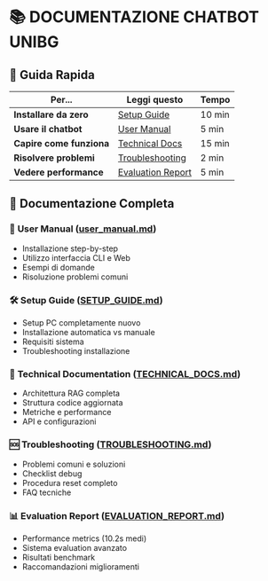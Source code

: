 # 📚 DOCUMENTAZIONE CHATBOT UNIBG

## 🎯 Guida Rapida

| Per... | Leggi questo | Tempo |
|--------|--------------|-------|
| **Installare da zero** | [Setup Guide](SETUP_GUIDE.md) | 10 min |
| **Usare il chatbot** | [User Manual](user_manual.md) | 5 min |
| **Capire come funziona** | [Technical Docs](TECHNICAL_DOCS.md) | 15 min |
| **Risolvere problemi** | [Troubleshooting](TROUBLESHOOTING.md) | 2 min |
| **Vedere performance** | [Evaluation Report](EVALUATION_REPORT.md) | 5 min |

## 📖 Documentazione Completa

### 👤 **User Manual** ([user_manual.md](user_manual.md))
- Installazione step-by-step
- Utilizzo interfaccia CLI e Web
- Esempi di domande
- Risoluzione problemi comuni

### 🛠️ **Setup Guide** ([SETUP_GUIDE.md](SETUP_GUIDE.md))
- Setup PC completamente nuovo
- Installazione automatica vs manuale
- Requisiti sistema
- Troubleshooting installazione

### 🔧 **Technical Documentation** ([TECHNICAL_DOCS.md](TECHNICAL_DOCS.md))
- Architettura RAG completa
- Struttura codice aggiornata
- Metriche e performance
- API e configurazioni

### 🆘 **Troubleshooting** ([TROUBLESHOOTING.md](TROUBLESHOOTING.md))
- Problemi comuni e soluzioni
- Checklist debug
- Procedura reset completo
- FAQ tecniche

### 📊 **Evaluation Report** ([EVALUATION_REPORT.md](EVALUATION_REPORT.md))
- Performance metrics (10.2s medi)
- Sistema evaluation avanzato
- Risultati benchmark
- Raccomandazioni miglioramenti